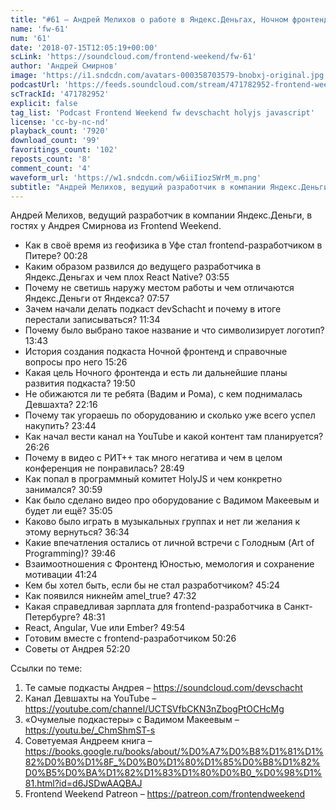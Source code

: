 ```yaml
---
title: "#61 – Андрей Мелихов о работе в Яндекс.Деньгах, Ночном фронтенде и захвате власти в devSchacht"
name: 'fw-61'
num: '61'
date: '2018-07-15T12:05:19+00:00'
scLink: 'https://soundcloud.com/frontend-weekend/fw-61'
author: 'Андрей Смирнов'
image: 'https://i1.sndcdn.com/avatars-000358703579-bnobxj-original.jpg'
podcastUrl: 'https://feeds.soundcloud.com/stream/471782952-frontend-weekend-fw-61.m4a'
scTrackId: '471782952'
explicit: false
tag_list: 'Podcast Frontend Weekend fw devschacht holyjs javascript'
license: 'cc-by-nc-nd'
playback_count: '7920'
download_count: '99'
favoritings_count: '102'
reposts_count: '8'
comment_count: '4'
waveform_url: 'https://w1.sndcdn.com/w6iiIiozSWrM_m.png'
subtitle: "Андрей Мелихов, ведущий разработчик в компании Яндекс.Деньги, в гостях у Андрея Смирнова из Frontend Weekend. "
---
```

Андрей Мелихов, ведущий разработчик в компании Яндекс.Деньги, в гостях у Андрея Смирнова из Frontend Weekend. 

- Как в своё время из геофизика в Уфе стал frontend-разработчиком в Питере? <timecode sec="28">00:28</timecode>
- Каким образом развился до ведущего разработчика в Яндекс.Деньгах и чем плох React Native? <timecode sec="235">03:55</timecode>
- Почему не светишь наружу местом работы и чем отличаются Яндекс.Деньги от Яндекса? <timecode sec="477">07:57</timecode>
- Зачем начали делать подкаст devSchacht и почему в итоге перестали записываться? <timecode sec="694">11:34</timecode>
- Почему было выбрано такое название и что символизирует логотип? <timecode sec="823">13:43</timecode>
- История создания подкаста Ночной фронтенд и справочные вопросы про него <timecode sec="926">15:26</timecode>
- Какая цель Ночного фронтенда и есть ли дальнейшие планы развития подкаста? <timecode sec="1190">19:50</timecode>
- Не обижаются ли те ребята (Вадим и Рома), с кем поднималась Девшахта? <timecode sec="1336">22:16</timecode>
- Почему так угораешь по оборудованию и сколько уже всего успел накупить? <timecode sec="1424">23:44</timecode>
- Как начал вести канал на YouTube и какой контент там планируется? <timecode sec="1586">26:26</timecode>
- Почему в видео с РИТ++ так много негатива и чем в целом конференция не понравилась? <timecode sec="1729">28:49</timecode>
- Как попал в программный комитет HolyJS и чем конкретно занимался? <timecode sec="1859">30:59</timecode>
- Как было сделано видео про оборудование с Вадимом Макеевым и будет ли ещё? <timecode sec="2105">35:05</timecode>
- Каково было играть в музыкальных группах и нет ли желания к этому вернуться? <timecode sec="2194">36:34</timecode>
- Какие впечатления остались от личной встречи с Голодным (Art of Programming)? <timecode sec="2386">39:46</timecode>
- Взаимоотношения с Фронтенд Юностью, мемология и сохранение мотивации <timecode sec="2484">41:24</timecode>
- Кем бы хотел быть, если бы не стал разработчиком? <timecode sec="2724">45:24</timecode>
- Как появился никнейм amel_true? <timecode sec="2852">47:32</timecode>
- Какая справедливая зарплата для frontend-разработчика в Санкт-Петербурге? <timecode sec="2911">48:31</timecode>
- React, Angular, Vue или Ember? <timecode sec="2994">49:54</timecode>
- Готовим вместе с frontend-разработчиком <timecode sec="3026">50:26</timecode>
- Советы от Андрея <timecode sec="3140">52:20</timecode>

Ссылки по теме:
1) Те самые подкасты Андрея – https://soundcloud.com/devschacht
2) Канал Девшахты на YouTube – https://youtube.com/channel/UCTSVfbCKN3nZbogPtOCHcMg
3) «Очумелые подкастеры» с Вадимом Макеевым – https://youtu.be/_ChmShmST-s
4) Советуемая Андреем книга – https://books.google.ru/books/about/%D0%A7%D0%B8%D1%81%D1%82%D0%B0%D1%8F_%D0%B0%D1%80%D1%85%D0%B8%D1%82%D0%B5%D0%BA%D1%82%D1%83%D1%80%D0%B0_%D0%98%D1%81.html?id=d6JSDwAAQBAJ
5) Frontend Weekend Patreon – https://patreon.com/frontendweekend